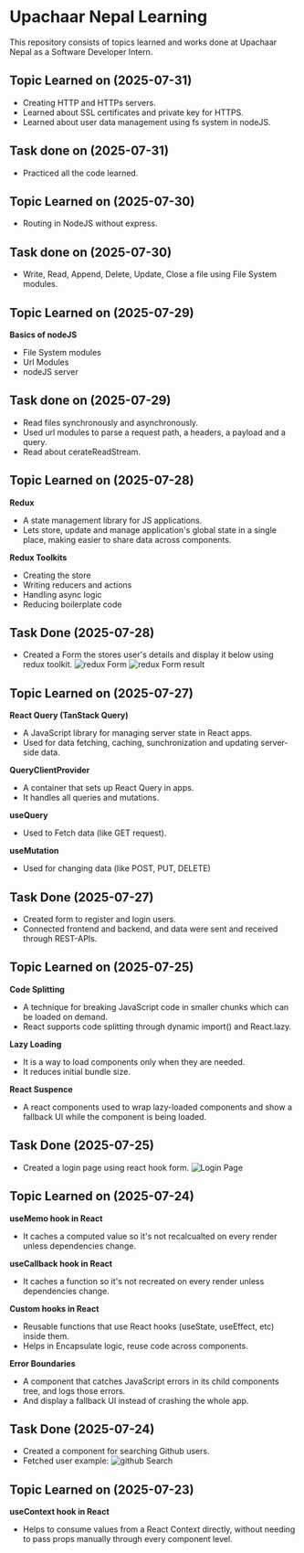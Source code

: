 # Upachaar Nepal Learning

This repository consists of topics learned and works done at Upachaar Nepal as a Software Developer Intern.

## Topic Learned on (2025-07-31)
- Creating HTTP and HTTPs servers.
- Learned about SSL certificates and private key for HTTPS.
- Learned about user data management using fs system in nodeJS.

## Task done on (2025-07-31)
- Practiced all the code learned.

## Topic Learned on (2025-07-30)
- Routing in NodeJS without express.

## Task done on (2025-07-30)
- Write, Read, Append, Delete, Update, Close a file using File System modules.

## Topic Learned on (2025-07-29)
**Basics of nodeJS**
- File System modules
- Url Modules
- nodeJS server

## Task done on (2025-07-29)
- Read files synchronously and asynchronously.
- Used url modules to parse a request path, a headers, a payload and a query.
- Read about cerateReadStream.

## Topic Learned on (2025-07-28)

**Redux**
- A state management library for JS applications.
- Lets store, update and manage application's global state in a single place, making easier to share data across components.

**Redux Toolkits**
- Creating the store
- Writing reducers and actions
- Handling async logic
- Reducing boilerplate code

## Task Done (2025-07-28)
- Created a Form the stores user's details and display it below using redux toolkit.
![redux Form](./images/reduxForm.png)
![redux Form result](./images/reduxFormResult.png)

## Topic Learned on (2025-07-27)

**React Query (TanStack Query)**
- A JavaScript library for managing server state in React apps.
- Used for data fetching, caching, sunchronization and updating server-side data.

**QueryClientProvider**
- A container that sets up React Query in apps.
- It handles all queries and mutations. 

**useQuery**
- Used to Fetch data (like GET request).

**useMutation**
- Used for changing data (like POST, PUT, DELETE)

## Task Done (2025-07-27)
- Created form to register and login users.
- Connected frontend and backend, and data were sent and received through REST-APIs.

## Topic Learned on (2025-07-25)

**Code Splitting**
- A technique for breaking JavaScript code in smaller chunks which can be loaded on demand.
- React supports code splitting through dynamic import() and React.lazy.

**Lazy Loading**
- It is a way to load components only when they are needed.
- It reduces initial bundle size.

**React Suspence**
- A react components used to wrap lazy-loaded components and show a fallback UI while the component is being loaded.

## Task Done (2025-07-25)
- Created a login page using react hook form.
![Login Page](./images/loginForm.png)

## Topic Learned on (2025-07-24)

**useMemo hook in React**
- It caches a computed value so it's not recalcualted on every render unless dependencies change.

**useCallback hook in React**
- It caches a function so it's not recreated on every render unless dependencies change.

**Custom hooks in React**
- Reusable functions that use React hooks (useState, useEffect, etc) inside them.
- Helps in Encapsulate logic, reuse code across components.

**Error Boundaries** 
- A component that catches JavaScript errors in its child components tree, and logs those errors.
- And display a fallback UI instead of crashing the whole app.

## Task Done (2025-07-24)
- Created a component for searching Github users.
- Fetched user example:
![github Search](./images/github_Search.png)

## Topic Learned on (2025-07-23)

**useContext hook in React** 
- Helps to consume values from a React Context directly, without needing to pass props manually through every component level.
